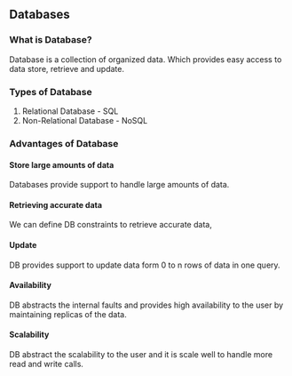 ## Databases
### What is Database?
Database is a collection of organized data. Which provides easy access to data store, retrieve and update.

### Types of Database
1. Relational Database - SQL
2. Non-Relational Database - NoSQL

### Advantages of Database
#### Store large amounts of data 
Databases provide support to handle large amounts of data.
#### Retrieving accurate data
We can define DB constraints to retrieve accurate data,
#### Update
DB provides support to update data form 0 to n rows of data in one query.
#### Availability
DB abstracts the internal faults and provides high availability to the user by maintaining replicas of the data.
#### Scalability
DB abstract the scalability to the user and it is scale well to handle more read and write calls.
